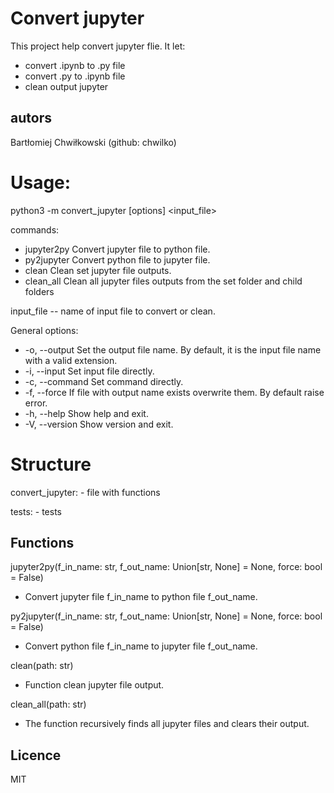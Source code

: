 # Convert jupyter 
This project help convert jupyter flie.
It let:
- convert .ipynb to .py file
- convert .py to .ipynb file
- clean output jupyter


## autors
Bartłomiej Chwiłkowski (github: chwilko)


# Usage:
python3 -m convert_jupyter [options] <command> <input_file>

commands:
  - jupyter2py                Convert jupyter file to python file.
  - py2jupyter                Convert python file to jupyter file.
  - clean                     Clean set jupyter file outputs.
  - clean_all                 Clean all jupyter files outputs from the set folder and child folders

input_file -- name of input file to convert or clean.

General options:
  - -o, --output              Set the output file name. By default, it is the input file name with a valid extension.
  - -i, --input               Set input file directly.
  - -c, --command             Set command directly.
  - -f, --force               If file with output name exists overwrite them. By default raise error.
  - -h, --help                Show help and exit.
  - -V, --version             Show version and exit.


# Structure
convert_jupyter:
    - file with functions

tests:
    - tests


## Functions 

jupyter2py(f_in_name: str, f_out_name: Union[str, None] = None, force: bool = False)
 - Convert jupyter file f_in_name to python file f_out_name.

py2jupyter(f_in_name: str, f_out_name: Union[str, None] = None, force: bool = False)
 - Convert python file f_in_name to jupyter file f_out_name.

clean(path: str)
 - Function clean jupyter file output.

clean_all(path: str)
 - The function recursively finds all jupyter files and clears their output.


## Licence
MIT
